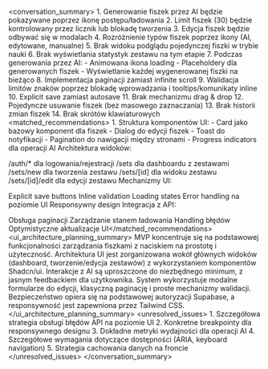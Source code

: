<conversation_summary> <decisions> 1. Generowanie fiszek przez AI będzie pokazywane poprzez ikonę postępu/ładowania 2. Limit fiszek (30) będzie kontrolowany przez licznik lub blokadę tworzenia 3. Edycja fiszek będzie odbywać się w modalach 4. Rozróżnienie typów fiszek poprzez ikony (AI, edytowane, manualne) 5. Brak widoku podglądu pojedynczej fiszki w trybie nauki 6. Brak wyświetlania statystyk zestawu na tym etapie 7. Podczas generowania przez AI: - Animowana ikona loading - Placeholdery dla generowanych fiszek - Wyświetlanie każdej wygenerowanej fiszki na bieżąco 8. Implementacja paginacji zamiast infinite scroll 9. Walidacja limitów znaków poprzez blokadę wprowadzania i tooltips/komunikaty inline 10. Explicit save zamiast autosave 11. Brak mechanizmu drag & drop 12. Pojedyncze usuwanie fiszek (bez masowego zaznaczania) 13. Brak historii zmian fiszek 14. Brak skrótów klawiaturowych </decisions> <matched_recommendations> 1. Struktura komponentów UI: - Card jako bazowy komponent dla fiszek - Dialog do edycji fiszek - Toast do notyfikacji - Pagination do nawigacji między stronami - Progress indicators dla operacji AI
Architektura widoków:

/auth/\* dla logowania/rejestracji
/sets dla dashboardu z zestawami
/sets/new dla tworzenia zestawu
/sets/[id] dla widoku zestawu
/sets/[id]/edit dla edycji zestawu
Mechanizmy UI:

Explicit save buttons
Inline validation
Loading states
Error handling na poziomie UI
Responsywny design
Integracja z API:

Obsługa paginacji
Zarządzanie stanem ładowania
Handling błędów
Optymistyczne aktualizacje UI</matched_recommendations>
<ui_architecture_planning_summary> MVP koncentruje się na podstawowej funkcjonalności zarządzania fiszkami z naciskiem na prostotę i użyteczność. Architektura UI jest zorganizowana wokół głównych widoków (dashboard, tworzenie/edycja zestawów) z wykorzystaniem komponentów Shadcn/ui. Interakcje z AI są uproszczone do niezbędnego minimum, z jasnym feedbackiem dla użytkownika. System wykorzystuje modalne formularze do edycji, klasyczną paginację i proste mechanizmy walidacji. Bezpieczeństwo opiera się na podstawowej autoryzacji Supabase, a responsywność jest zapewniona przez Tailwind CSS. </ui_architecture_planning_summary> <unresolved_issues> 1. Szczegółowa strategia obsługi błędów API na poziomie UI 2. Konkretne breakpointy dla responsywnego designu 3. Dokładne metryki wydajności dla operacji AI 4. Szczegółowe wymagania dotyczące dostępności (ARIA, keyboard navigation) 5. Strategia cachowania danych na froncie </unresolved_issues> </conversation_summary>
